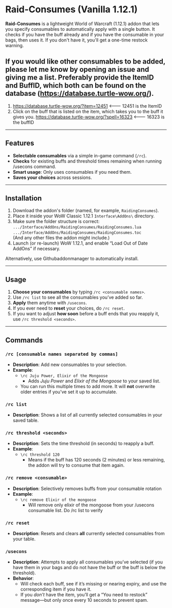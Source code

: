 # Raid-Consumes (Vanilla 1.12.1)

**Raid-Consumes** is a lightweight World of Warcraft (1.12.1) addon that lets you specify consumables to automatically apply with a single button. It checks if you have the buff already and if you have the consumable in your bags, then uses it. If you don't have it, you'll get a one-time restock warning.

## If you would like other consumables to be added, please let me know by opening an issue and giving me a list. Preferably provide the ItemID and BuffID, which both can be found on the database (https://database.turtle-wow.org/). 
1. https://database.turtle-wow.org/?item=12451 <--- 12451 is the ItemID
2. Click on the buff that is listed on the item, which takes you to the buff it gives you. https://database.turtle-wow.org/?spell=16323 <--- 16323 is the buffID

---

## Features

- **Selectable consumables** via a simple in-game command (`/rc`).
- **Checks** for existing buffs and threshold times remaining when running /usecons command.
- **Smart usage**: Only uses consumables if you need them.
- **Saves your choices** across sessions.

---

## Installation

1. Download the addon's folder (named, for example, `RaidingConsumes`).
2. Place it inside your WoW Classic 1.12.1 `Interface\AddOns\` directory.
3. Make sure the folder structure is correct:  
   `.../Interface/AddOns/RaidingConsumes/RaidingConsumes.lua`  
   `.../Interface/AddOns/RaidingConsumes/RaidingConsumes.toc`  
   (And any other files the addon might include.)
4. Launch (or re-launch) WoW 1.12.1, and enable “Load Out of Date AddOns” if necessary.

Alternatively, use Githubaddonmanager to automatically install.

---

## Usage

1. **Choose your consumables** by typing `/rc <consumable names>`. 
2. Use `/rc list` to see all the consumables you’ve added so far.
3. **Apply** them anytime with `/usecons`.
4. If you ever need to **reset** your choices, do `/rc reset`.
5. If you want to adjust **how soon** before a buff ends that you reapply it, use `/rc threshold <seconds>`.

---

## Commands

### `/rc [consumable names separated by commas]`
- **Description**: Add new consumables to your selection.  
- **Example**:  
  - `\rc Juju Power, Elixir of the Mongoose`  
    - Adds *Juju Power* and *Elixir of the Mongoose* to your saved list.  
  - You can run this multiple times to add more. It will **not** overwrite older entries if you’ve set it up to accumulate.

### `/rc list`
- **Description**: Shows a list of all currently selected consumables in your saved table.

### `/rc threshold <seconds>`
- **Description**: Sets the time threshold (in seconds) to reapply a buff.  
- **Example**:  
  - `\rc threshold 120`  
    - Means if the buff has 120 seconds (2 minutes) or less remaining, the addon will try to consume that item again.

### `/rc remove <consumable>`
- **Description**: Selectively removes buffs from your consumable rotation  
- **Example**:  
  - `\rc remove Elixir of the mongoose`  
    - Will remove only elixir of the mongoose from your /usecons consumable list. Do /rc list to verify

### `/rc reset`
- **Description**: Resets and clears **all** currently selected consumables from your table.

### `/usecons`
- **Description**: Attempts to apply all consumables you’ve selected (if you have them in your bags and do not have the buff or the buff is below the threshold).  
- **Behavior**:  
  - Will check each buff, see if it’s missing or nearing expiry, and use the corresponding item if you have it.  
  - If you *don’t* have the item, you’ll get a “You need to restock” message—but only once every 10 seconds to prevent spam.
